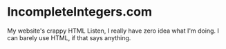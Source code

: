 # IncompleteIntegers.com
My website's crappy HTML
Listen, I really have zero idea what I'm doing. I can barely use HTML, if that says anything.
